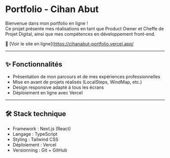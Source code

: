 # Portfolio - Cihan Abut

Bienvenue dans mon portfolio en ligne !  
Ce projet présente mes réalisations en tant que Product Owner et Cheffe de Projet Digital, ainsi que mes compétences en développement front-end.

🔗 [Voir le site en ligne](https://cihanabut-portfolio.vercel.app/

---

## ✨ Fonctionnalités

- Présentation de mon parcours et de mes expériences professionnelles
- Mise en avant de projets réalisés (LocalSteps, WindMap, etc.)
- Design responsive adapté à tous les écrans
- Déploiement en ligne avec Vercel

---

## 🛠️ Stack technique

- Framework : Next.js (React)
- Langage : TypeScript
- Styling : Tailwind CSS
- Déploiement : Vercel
- Versionning : Git + GitHub
